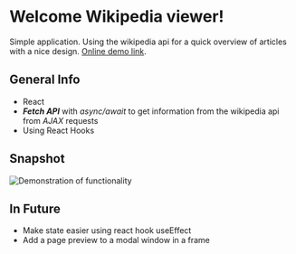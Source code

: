 # Welcome Wikipedia viewer!

Simple application. Using the wikipedia api for a quick overview of articles with a nice design. [Online demo link]('https://wikipedia-viewer-react.web.app/').

## General Info
 - React
 - ***Fetch API*** with *async/await* to get information from the wikipedia api from *AJAX* requests
 - Using React Hooks
 
## Snapshot
![Demonstration of functionality](https://i.ibb.co/qY0TR5b/Peek-2021-08-02-13-21.gif)


## In Future
 - Make state easier using react hook useEffect
 - Add a page preview to a modal window in a frame
